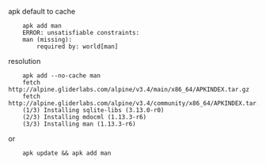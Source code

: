apk default to cache

		apk add man
		ERROR: unsatisfiable constraints:
		man (missing):
			required by: world[man]

resolution

		apk add --no-cache man
		fetch http://alpine.gliderlabs.com/alpine/v3.4/main/x86_64/APKINDEX.tar.gz
		fetch http://alpine.gliderlabs.com/alpine/v3.4/community/x86_64/APKINDEX.tar.gz
		(1/3) Installing sqlite-libs (3.13.0-r0)
		(2/3) Installing mdocml (1.13.3-r6)
		(3/3) Installing man (1.13.3-r6)

or

		apk update && apk add man
